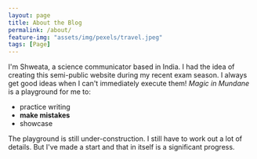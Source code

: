 ```yaml
---
layout: page
title: About the Blog
permalink: /about/
feature-img: "assets/img/pexels/travel.jpeg"
tags: [Page]
---
```


I'm Shweata, a science communicator based in India. I had the idea of creating this semi-public website during my recent exam season. I always get good ideas when I can't immediately execute them! _Magic in Mundane_ is a playground for me to:
- practice writing
- **make mistakes**
- showcase

The playground is still under-construction. I still have to work out a lot of details. But I've made a start and that in itself is a significant progress. 